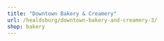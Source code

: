 ```yaml
---
title: "Downtown Bakery & Creamery"
url: /healdsburg/downtown-bakery-and-creamery-3/
shop: bakery
---
```

